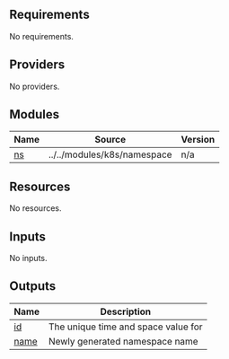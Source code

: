 <!-- BEGIN_TF_DOCS -->
## Requirements

No requirements.

## Providers

No providers.

## Modules

| Name | Source | Version |
|------|--------|---------|
| <a name="module_ns"></a> [ns](#module\_ns) | ../../modules/k8s/namespace | n/a |

## Resources

No resources.

## Inputs

No inputs.

## Outputs

| Name | Description |
|------|-------------|
| <a name="output_id"></a> [id](#output\_id) | The unique time and space value for |
| <a name="output_name"></a> [name](#output\_name) | Newly generated namespace name |
<!-- END_TF_DOCS -->